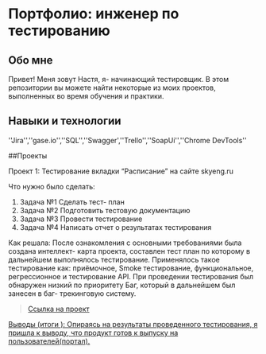 # Портфолио: инженер по тестированию

## Обо мне

Привет! Меня зовут Настя, я- начинающий тестировщик.
В этом репозитории вы можете найти некоторые из моих проектов, выполненных во время обучения и практики.
<br>


## Навыки и технологии

''Jira'',''gase.io'',''SQL'',''Swagger',''Trello'',''SoapUi'',''Chrome DevTools''


##Проекты
<p>Проект 1: Тестирование вкладки “Расписание” на сайте skyeng.ru  </p>
<p>Что нужно было сделать:<p>
<ol>
  <li> Задача №1  Сделать тест- план</li>
  <li> Задача №2 Подготовить тестовую документацию </li>
  <li> Задача №3 Провести тестирование </li>
  <li> Задача №4 Написать отчет о результатах тестирования </li>
</ol>

<p> Как решала: После ознакомления с основными требованиями была создана интеллект- карта проекта, составлен тест план по которому в дальнейшем выполнялось тестирование. Применялось такое тестирование как: приёмочное, Smoke тестирование, функциональное, регрессионное и тестирование API. При проведении тестирования был обнаружен низкий по приоритету Баг, который в дальнейшем был занесен в баг- трекинговую систему.  <p>

> <a href=" https://docs.google.com/document/d/1FSd0d0taIhI9Pbf5nq4N9nV30ZCEsVoxa7o_fyopaKs/edit?usp=sharing " > Ссылка на проект </p>

<p> Выводы (итоги ): Опираясь на результаты проведенного тестирования, я пришла к выводу, что продукт готов к выпуску на пользователей(портал). </p>
